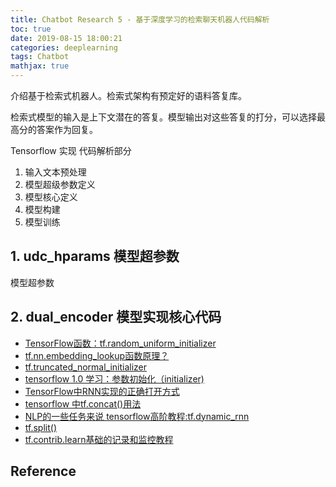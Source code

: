 ```yaml
---
title: Chatbot Research 5 - 基于深度学习的检索聊天机器人代码解析
toc: true
date: 2019-08-15 18:00:21
categories: deeplearning
tags: Chatbot
mathjax: true
---
```


介绍基于检索式机器人。检索式架构有预定好的语料答复库。

检索式模型的输入是上下文潜在的答复。模型输出对这些答复的打分，可以选择最高分的答案作为回复。

<!-- more -->

Tensorflow 实现 代码解析部分

1. 输入文本预处理
2. 模型超级参数定义
3. 模型核心定义
4. 模型构建
5. 模型训练


## 1. udc_hparams 模型超参数

模型超参数

## 2. dual_encoder 模型实现核心代码


- [TensorFlow函数：tf.random_uniform_initializer][1]
- [tf.nn.embedding_lookup函数原理？][2]
- [tf.truncated_normal_initializer][3]
- [tensorflow 1.0 学习：参数初始化（initializer)][4]
- [TensorFlow中RNN实现的正确打开方式][5]
- [tensorflow 中tf.concat()用法][6]
- [NLP的一些任务来说 tensorflow高阶教程:tf.dynamic_rnn][7]
- [tf.split()][8]
- [tf.contrib.learn基础的记录和监控教程][9]

[1]: https://www.w3cschool.cn/tensorflow_python/tensorflow_python-f1np2gyt.html
[2]: https://www.zhihu.com/question/52250059
[3]: https://www.w3cschool.cn/tensorflow_python/tensorflow_python-4pyc2nuy.html
[4]: https://www.cnblogs.com/denny402/p/6932956.html
[5]: https://zhuanlan.zhihu.com/p/28196873
[6]: https://blog.csdn.net/momaojia/article/details/77603322
[7]: https://blog.csdn.net/u010223750/article/details/71079036
[8]: https://blog.csdn.net/liuweiyuxiang/article/details/81192547
[9]: http://cwiki.apachecn.org/pages/viewpage.action?pageId=10029489

## Reference

